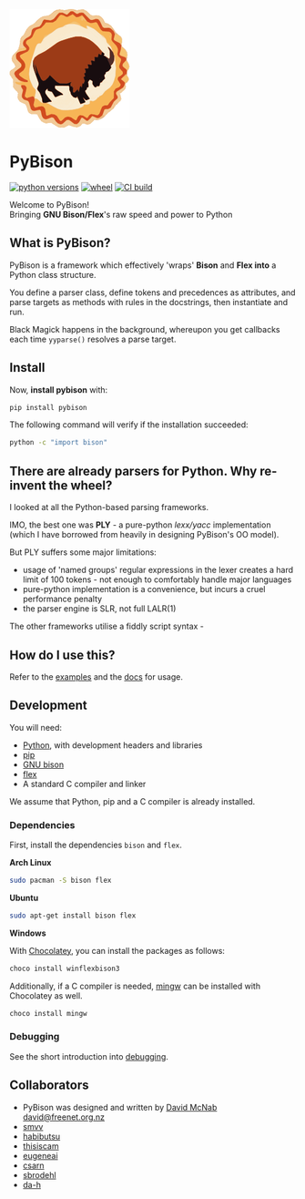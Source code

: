 [![The pybison logo.](https://raw.githubusercontent.com/lukeparser/pybison/refs/heads/master/doc/pybison.svg)](https://github.com/lukeparser/pybison)

# PyBison
[![python versions](https://img.shields.io/pypi/pyversions/pybison)](https://pypi.org/project/pybison)
[![wheel](https://img.shields.io/pypi/wheel/pybison)](https://pypi.org/project/pybison/#files)
[![CI build](https://github.com/lukeparser/pybison/actions/workflows/master_trigger.yml/badge.svg)](https://github.com/lukeparser/pybison/actions/workflows/master_trigger.yml)

Welcome to PyBison!  
Bringing **GNU Bison/Flex**'s raw speed and power to Python  

## What is PyBison?
PyBison is a framework which effectively 'wraps' **Bison** and **Flex into** a Python class structure.

You define a parser class, define tokens and precedences as attributes, and parse targets as methods with rules in the docstrings, then instantiate and run.

Black Magick happens in the background, whereupon you get callbacks each time `yyparse()` resolves a parse target.

## Install

Now, **install pybison** with:
```bash
pip install pybison
```

The following command will verify if the installation succeeded:

```bash
python -c "import bison"
```

## There are already parsers for Python. Why re-invent the wheel?

I looked at all the Python-based parsing frameworks.

IMO, the best one was **PLY** - a pure-python *lexx/yacc* implementation (which I have borrowed from heavily in designing PyBison's OO model).

But PLY suffers some major limitations:

- usage of 'named groups' regular expressions in the lexer creates a hard limit of 100 tokens - not enough to comfortably handle major languages
- pure-python implementation is a convenience, but incurs a cruel performance penalty
- the parser engine is SLR, not full LALR(1)

The other frameworks utilise a fiddly script syntax -

## How do I use this?

Refer to the [examples](https://github.com/lukeparser/pybison/tree/master/examples) and the [docs](https://github.com/lukeparser/pybison/tree/master/doc) for usage.

## Development
You will need:

- [Python](https://www.python.org/), with development headers and libraries
- [pip](https://pypi.org/project/pip/)
- [GNU bison](https://www.gnu.org/software/bison/)
- [flex](https://github.com/westes/flex)
- A standard C compiler and linker

We assume that Python, pip and a C compiler is already installed.

### Dependencies
First, install the dependencies `bison` and `flex`.

**Arch Linux**
```bash
sudo pacman -S bison flex
```
**Ubuntu**
```bash
sudo apt-get install bison flex
```

**Windows**

With [Chocolatey](https://community.chocolatey.org/), you can install the packages as follows:
```bash
choco install winflexbison3
```
Additionally, if a C compiler is needed, [mingw](https://osdn.net/projects/mingw/) can be installed with Chocolatey as well.
```bash
choco install mingw
```

### Debugging

See the short introduction into [debugging](debugging/README.md).

## Collaborators
- PyBison was designed and written by [David McNab <david@freenet.org.nz>](http://freenet.mcnabhosting.com/python/pybison/)
- [smvv](https://github.com/smvv)
- [habibutsu](https://github.com/habibutsu)
- [thisiscam](https://github.com/thisiscam)
- [eugeneai](https://github.com/eugenai)
- [csarn](https://github.com/csarn)
- [sbrodehl](https://github.com/sbrodehl)
- [da-h](https://github.com/da-h)
